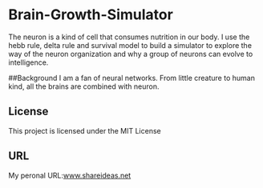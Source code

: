 # Brain-Growth-Simulator
The neuron is a kind of cell that consumes nutrition in our body. I use the hebb rule, delta rule and survival model to build a simulator to explore the way of the neuron organization and why a group of neurons can evolve to intelligence.

##Background
I am a fan of neural networks. From little creature to human kind, all the brains are combined with neuron.

## License
This project is licensed under the MIT License 
## URL
My peronal URL:www.shareideas.net
